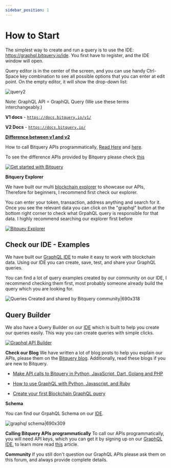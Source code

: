 ```yaml
---
sidebar_position: 1
---
```


# How to Start

The simplest way to create and run a query is to use the IDE: https://graphql.bitquery.io/ide. You first have to register, and the IDE window will open.

Query editor is in the center of the screen, and you can use handy Ctrl-Space key combination to see all possible options that you can enter at edit point. On the empty editor, it will show the drop-down list:

![query2](/img/ide/second.png)


Note:  GraphQL API = GraphQL Query (We use these terms interchangeably.)

**V1 docs** - [`https://docs.bitquery.io/v1/`](https://docs.bitquery.io/v1/)

**V2 Docs** - [`https://docs.bitquery.io/`](https://docs.bitquery.io/)

[**Difference between v1 and v2**](v1-and-v2.md)

How to call Bitquery APIs programmatically, [Read Here](https://bitquery.io/blog/graphql-with-python-javascript-and-ruby) and [here](https://community.bitquery.io/t/make-api-calls-to-bitquery-in-python-javascript-dart-golang-and-php/1004).

To see the difference APIs provided by Bitquery please check [this](https://docs.google.com/presentation/d/1NET2jWidPNwuzR0_gy3SBY6_gX1n_a9KIHw4EQohDCE/edit?usp=sharing)

[![Get started with Bitquery](/img/get-started-with-bitquery.jpeg)](https://www.youtube.com/watch?v=pOFVc-kgSxc "Get started with Bitquery - Click to Watch!")


**Bitquery Explorer**

We have built our multi [blockchain explorer](http://explorer.bitquery.io/) to showcase our APIs, Therefore for beginners, I recommend first check our explorer.

You can enter your token, transaction, address anything and search for it. Once you see the relevant data you can click on the "graphql" button at the bottom right corner to check what GrpahQL query is responsible for that data. I highly recommend searching our explorer first before 


[![Bitquey Explorer](/img/explorer.jpeg)](https://vimeo.com/548729514 "Bitquery Explorer - Click to Watch!")



## Check our IDE - Examples

We have built our [GraphQL IDE](https://graphql.bitquery.io/ide) to make it easy to work with blockchain data. Using our IDE you can create, save, test, and share your GraphQL queries.

You can find a lot of query examples created by our community on our IDE, I recommend checking them first, most probably someone already build the query which you are looking for.

![Queries Created and shared by Bitquery community|690x318](/img/queries-created-and-shared-by-Bitquery-community.png)


## Query Builder

We also have a Query Builder on our [IDE](https://graphql.bitquery.io/ide) which is built to help you create our queries easily. This way you can create queries with simple clicks.

[![Graphql API Builder](/img/graphql-api-builder.jpeg)](https://vimeo.com/521756813 "Graphql API Builder - Click to Watch!")


**Check our Blog** 
We have written a lot of blog posts to help you explain our APIs, please them on the [Bitquery blog](https://bitquery.io/blog).  Additionally, read these blogs if you are new to Bitquery.

- [Make API calls to Bitquery in Python, JavaScript, Dart, Golang and PHP](https://community.bitquery.io/t/make-api-calls-to-bitquery-in-python-javascript-dart-golang-and-php/1004)

- [How to use GraphQL with Python, Javascript, and Ruby](https://bitquery.io/blog/graphql-with-python-javascript-and-ruby)
- [Create your first Blockchain GraphQL query](https://bitquery.io/blog/blockchain-graphql-query)



**Schema**

You can find our GrpahQL Schema on our [IDE](https://graphql.bitquery.io/ide).

![graphql schema|690x309](/img/ide/graphql-schema.png)


**Calling Bitquery APIs programmatically**
To call our APIs programmatically, you will need API keys, which you can get it by signing up on our [GraphQL IDE](https://graphql.bitquery.io/ide), to learn more read [this](https://bitquery.io/blog/graphql-with-python-javascript-and-ruby) article. 


**Community**
If you still don't question our GraphQL APIs please ask them on this forum, and always provide complete details.